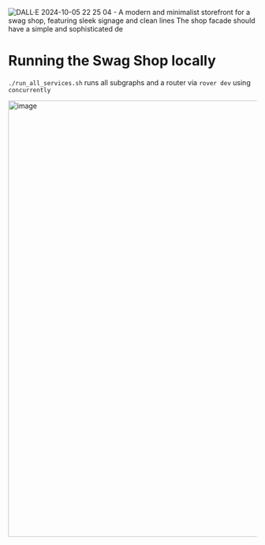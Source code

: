 ![DALL·E 2024-10-05 22 25 04 - A modern and minimalist storefront for a swag shop, featuring sleek signage and clean lines  The shop facade should have a simple and sophisticated de](https://github.com/user-attachments/assets/c4695f8d-70ab-4f20-b136-0916f51c0a6a)
# Running the Swag Shop locally

`./run_all_services.sh` runs all subgraphs and a router via `rover dev` using `concurrently`

<img width="885" alt="image" src="https://github.com/user-attachments/assets/7ba181ff-abdb-45de-8456-c72edd23c132">


